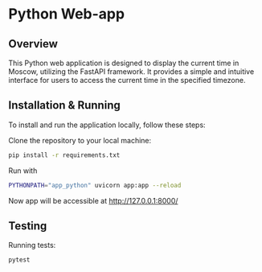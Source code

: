 # Python Web-app

## Overview

This Python web application is designed to display the current time in Moscow, utilizing the FastAPI framework. It provides a simple and intuitive interface for users to access the current time in the specified timezone.

## Installation & Running

To install and run the application locally, follow these steps:

Clone the repository to your local machine:

```bash
pip install -r requirements.txt
```

Run with 
```bash
PYTHONPATH="app_python" uvicorn app:app --reload
```

Now app will be accessible at http://127.0.0.1:8000/

## Testing

Running tests:

```bash
pytest
```